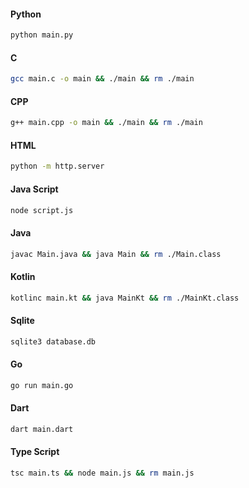 #### Python
``` bash
python main.py
```

#### C
``` bash
gcc main.c -o main && ./main && rm ./main
```

#### CPP
``` bash
g++ main.cpp -o main && ./main && rm ./main
```

#### HTML
``` bash
python -m http.server
```

#### Java Script
``` bash
node script.js
```

#### Java
``` bash
javac Main.java && java Main && rm ./Main.class
```

#### Kotlin
``` bash
kotlinc main.kt && java MainKt && rm ./MainKt.class
```

#### Sqlite
``` bash
sqlite3 database.db
```

#### Go
``` bash
go run main.go
```

#### Dart
``` bash
dart main.dart
```

#### Type Script
``` bash
tsc main.ts && node main.js && rm main.js
```